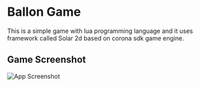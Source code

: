 # Ballon Game

This is a simple game with lua programming language and it uses framework called Solar 2d based on corona sdk game engine.


## Game Screenshot

![App Screenshot](https://i.postimg.cc/zX6FvVk8/Screenshot-28.png)
